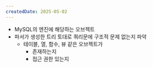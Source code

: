 ```yaml
---
createdDate: 2025-05-02
---
```

- MySQL의 엔진에 해당하는 오브젝트
- 파서가 생성한 트리 토대로 쿼리문에 구조적 문제 없는지 파악
	- 테이블, 열, 함수, 뷰 같은 오브젝트가 
		- 존재하는지
		- 접근 권한 있는지